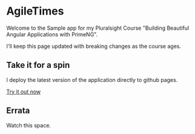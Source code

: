 # AgileTimes

Welcome to the Sample app for my Pluralsight Course "Building Beautiful Angular Applications with PrimeNG".

I'll keep this page updated with breaking changes as the course ages.

## Take it for a spin

I deploy the latest version of the application directly to github pages. 

[Try it out now]([https://glenasmith.github.io/pluralsight-primeng/])
 
 
## Errata
 
Watch this space.
